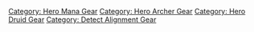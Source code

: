 [Category: Hero Mana Gear](Category:_Hero_Mana_Gear "wikilink")
[Category: Hero Archer Gear](Category:_Hero_Archer_Gear "wikilink")
[Category: Hero Druid Gear](Category:_Hero_Druid_Gear "wikilink")
[Category: Detect Alignment
Gear](Category:_Detect_Alignment_Gear "wikilink")
